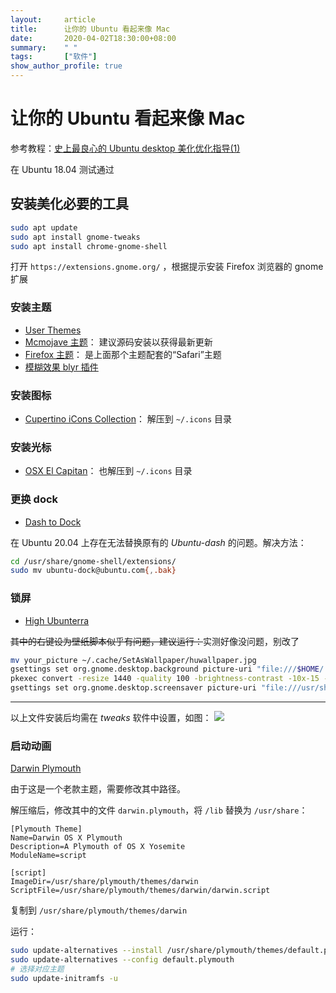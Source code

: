 ```yaml
---
layout:     article
title:      让你的 Ubuntu 看起来像 Mac
date:       2020-04-02T18:30:00+08:00
summary:    " "
tags:       ["软件"]
show_author_profile: true
---
```


# 让你的 Ubuntu 看起来像 Mac

参考教程：[史上最良心的 Ubuntu desktop 美化优化指导(1)](https://zhuanlan.zhihu.com/p/63584709)

在 Ubuntu 18.04 测试通过

## 安装美化必要的工具

```Bash
sudo apt update
sudo apt install gnome-tweaks
sudo apt install chrome-gnome-shell
```

打开 `https://extensions.gnome.org/` ，根据提示安装 Firefox 浏览器的 gnome 扩展

### 安装主题

- [User Themes](https://extensions.gnome.org/extension/19/user-themes/)
- [Mcmojave 主题](https://github.com/vinceliuice/Mojave-gtk-theme)：
建议源码安装以获得最新更新
- [Firefox 主题](https://github.com/vinceliuice/Mojave-gtk-theme/blob/master/src/other/firefox)：
是上面那个主题配套的“Safari”主题
- [模糊效果 blyr 插件](https://extensions.gnome.org/extension/1251/blyr/)

### 安装图标

- [Cupertino iCons Collection](https://www.gnome-look.org/p/1102582/)：
解压到 `~/.icons` 目录

### 安装光标

- [OSX El Capitan](https://www.gnome-look.org/p/1084939/)：
也解压到 `~/.icons` 目录

### 更换 dock
- [Dash to Dock](https://extensions.gnome.org/extension/307/dash-to-dock/)

在 Ubuntu 20.04 上存在无法替换原有的 *Ubuntu-dash* 的问题。解决方法：
```Bash
cd /usr/share/gnome-shell/extensions/
sudo mv ubuntu-dock@ubuntu.com{,.bak}
```

### 锁屏

- [High Ubunterra](https://www.gnome-look.org/p/1207015/)

~~其中的右键设为壁纸脚本似乎有问题，建议运行：~~实测好像没问题，别改了

```Bash
mv your_picture ~/.cache/SetAsWallpaper/huwallpaper.jpg
gsettings set org.gnome.desktop.background picture-uri "file:///$HOME/.cache/SetAsWallpaper/huwallpaper.jpg"
pkexec convert -resize 1440 -quality 100 -brightness-contrast -10x-15 -blur 0x30 $HOME/.cache/SetAsWallpaper/* /usr/share/backgrounds/gdmlock.jpg
gsettings set org.gnome.desktop.screensaver picture-uri "file:///usr/share/backgrounds/gdmlock.jpg"
```

***

以上文件安装后均需在 *tweaks* 软件中设置，如图：
![](tweaks.png)

### 启动动画

[Darwin Plymouth](https://www.gnome-look.org/p/1009320/)

由于这是一个老款主题，需要修改其中路径。

解压缩后，修改其中的文件 `darwin.plymouth`，将 `/lib` 替换为 `/usr/share`：
```
[Plymouth Theme]
Name=Darwin OS X Plymouth
Description=A Plymouth of OS X Yosemite
ModuleName=script

[script]
ImageDir=/usr/share/plymouth/themes/darwin
ScriptFile=/usr/share/plymouth/themes/darwin/darwin.script
```

复制到 `/usr/share/plymouth/themes/darwin`

运行：
```Bash
sudo update-alternatives --install /usr/share/plymouth/themes/default.plymouth default.plymouth /usr/share/plymouth/themes/darwin/darwin.plymouth 100
sudo update-alternatives --config default.plymouth
# 选择对应主题
sudo update-initramfs -u
```
